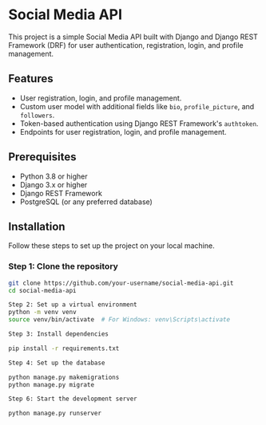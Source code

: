 # Social Media API

This project is a simple Social Media API built with Django and Django REST Framework (DRF) for user authentication, registration, login, and profile management.

## Features

- User registration, login, and profile management.
- Custom user model with additional fields like `bio`, `profile_picture`, and `followers`.
- Token-based authentication using Django REST Framework's `authtoken`.
- Endpoints for user registration, login, and profile management.

## Prerequisites

- Python 3.8 or higher
- Django 3.x or higher
- Django REST Framework
- PostgreSQL (or any preferred database)

## Installation

Follow these steps to set up the project on your local machine.

### Step 1: Clone the repository

```bash
git clone https://github.com/your-username/social-media-api.git
cd social-media-api

Step 2: Set up a virtual environment
python -m venv venv
source venv/bin/activate  # For Windows: venv\Scripts\activate

Step 3: Install dependencies

pip install -r requirements.txt

Step 4: Set up the database

python manage.py makemigrations
python manage.py migrate

Step 6: Start the development server

python manage.py runserver

